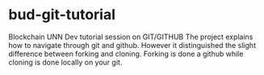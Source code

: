 # bud-git-tutorial
Blockchain UNN Dev tutorial session on GIT/GITHUB
The project explains how to navigate through git and github. However it distinguished the slight difference between forking and cloning. Forking is done a github while cloning is done locally on your git.
